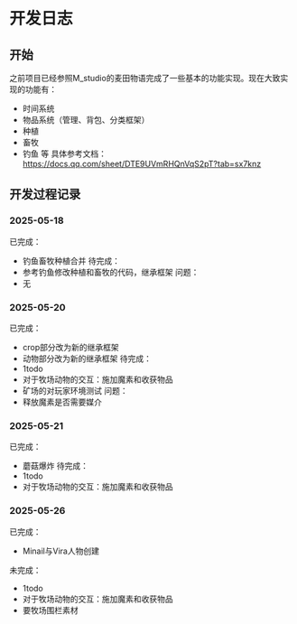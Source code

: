 # 开发日志

## 开始
之前项目已经参照M_studio的麦田物语完成了一些基本的功能实现。现在大致实现的功能有：
+ 时间系统
+ 物品系统（管理、背包、分类框架）
+ 种植
+ 畜牧
+ 钓鱼 等
具体参考文档：https://docs.qq.com/sheet/DTE9UVmRHQnVqS2pT?tab=sx7knz

## 开发过程记录
### 2025-05-18
已完成：
+ 钓鱼畜牧种植合并
待完成：
+ 参考钓鱼修改种植和畜牧的代码，继承框架
问题：
+ 无

### 2025-05-20
已完成：
+ crop部分改为新的继承框架
+ 动物部分改为新的继承框架
待完成：
+ 1todo
+ 对于牧场动物的交互：施加魔素和收获物品
+ 矿场的对玩家环境测试
问题：
+ 释放魔素是否需要媒介

### 2025-05-21 
已完成：
+ 蘑菇爆炸
待完成：
+ 1todo 
+ 对于牧场动物的交互：施加魔素和收获物品

### 2025-05-26
已完成：
+ Minail与Vira人物创建

未完成：
+ 1todo 
+ 对于牧场动物的交互：施加魔素和收获物品
+ 要牧场围栏素材
